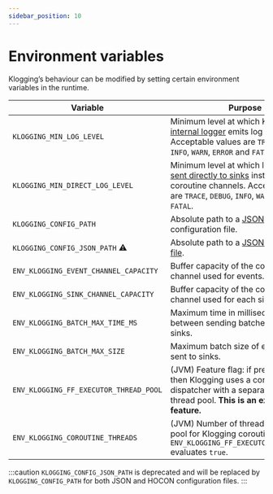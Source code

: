 ```yaml
---
sidebar_position: 10
---
```


# Environment variables

Klogging’s behaviour can be modified by setting certain environment variables
in the runtime.

| Variable                              | Purpose                                                                                                                                                                                                    | Default
|---------------------------------------|------------------------------------------------------------------------------------------------------------------------------------------------------------------------------------------------------------| :---:
| `KLOGGING_MIN_LOG_LEVEL`              | Minimum level at which Klogging’s [internal logger](internal-logger) emits log messages. Acceptable values are `TRACE`, `DEBUG`, `INFO`, `WARN`, `ERROR` and `FATAL`.                                      | `INFO`
| `KLOGGING_MIN_DIRECT_LOG_LEVEL`       | Minimum level at which log events are [sent directly to sinks](../concepts/direct-logging) instead of via coroutine channels. Acceptable values are `TRACE`, `DEBUG`, `INFO`, `WARN`, `ERROR` and `FATAL`. | `WARN`
| `KLOGGING_CONFIG_PATH`                | Absolute path to a [JSON](../configuration/json) or [HOCON](../configuration/hocon) configuration file.                                                                                                    | (none)
| `KLOGGING_CONFIG_JSON_PATH` ⚠️        | Absolute path to a [JSON configuration file](../configuration/json).                                                                                                                                       | (none)
| `ENV_KLOGGING_EVENT_CHANNEL_CAPACITY` | Buffer capacity of the coroutine channel used for events.                                                                                                                                                  | 100
| `ENV_KLOGGING_SINK_CHANNEL_CAPACITY`  | Buffer capacity of the coroutine channel used for each sink.                                                                                                                                               | 100
| `ENV_KLOGGING_BATCH_MAX_TIME_MS`      | Maximum time in milliseconds between sending batches of events to sinks.                                                                                                                                   | 10
| `ENV_KLOGGING_BATCH_MAX_SIZE`         | Maximum batch size of events that are sent to sinks.                                                                                                                                                       | 100
| `ENV_KLOGGING_FF_EXECUTOR_THREAD_POOL` | (JVM) Feature flag: if present and `true` then Klogging uses a coroutine dispatcher with a separate, fixed-size thread pool. **This is an experimental feature.**                                          | 10
| `ENV_KLOGGING_COROUTINE_THREADS`      | (JVM) Number of threads to use in the pool for Klogging coroutines if `ENV_KLOGGING_FF_EXECUTOR_THREAD_POOL` evaluates `true`.                                                                             | (none)

:::caution
`KLOGGING_CONFIG_JSON_PATH` is deprecated and will be replaced by `KLOGGING_CONFIG_PATH` for both
JSON and HOCON configuration files.
:::
